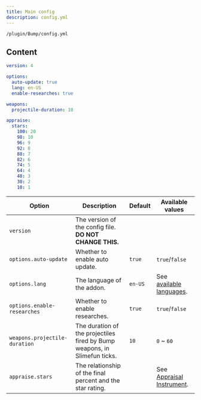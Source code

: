 ```yaml
---
title: Main config
description: config.yml
---
```


`/plugin/Bump/config.yml`

## Content

```yaml
version: 4

options:
  auto-update: true
  lang: en-US
  enable-researches: true

weapons:
  projectile-duration: 10

appraise:
  stars:
    100: 20
    98: 10
    96: 9
    92: 8
    88: 7
    82: 6
    74: 5
    64: 4
    48: 3
    30: 2
    10: 1
```

| Option | Description | Default | Available values |
| --- | --- | --- | --- |
| `version` | The version of the config file.<br />**DO NOT CHANGE THIS.**  | &nbsp; | &nbsp; |
| `options.auto-update` | Whether to enable auto update. | `true` | `true`/`false` |
| `options.lang` | The language of the addon. | `en-US` | See [available languages](https://github.com/SlimefunGuguProject/Bump#supported-languages). |
| `options.enable-researches` | Whether to enable researches. | `true` | `true`/`false` |
| `weapons.projectile-duration` | The duration of the projectiles fired by Bump weapons, in Slimefun ticks. | `10` | `0` ~ `60` |
| `appraise.stars` | The relationship of the final percent and the star rating. | &nbsp; | See [Appraisal Instrument](/bump/items/appraisal-instrument). |
